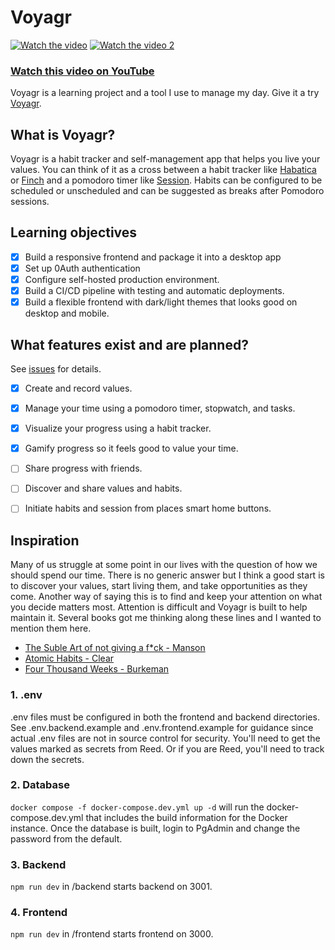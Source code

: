 # Voyagr
[![Watch the video](https://img.youtube.com/vi/bW34WQVk7L8/maxresdefault.jpg)](https://youtu.be/bW34WQVk7L8)
[![Watch the video 2](https://github.com/user-attachments/assets/7280a745-699d-4398-be9b-150fc6afdcd3)](https://youtu.be/bW34WQVk7L8)

### [Watch this video on YouTube](https://youtu.be/bW34WQVk7L8)

Voyagr is a learning project and a tool I use to manage my day. Give it a try [Voyagr](https://voyagr.me/).

## What is Voyagr?
Voyagr is a habit tracker and self-management app that helps you live your values. You can think of it as a cross between a habit tracker like [Habatica](https://habitica.com/) or [Finch](https://finchcare.com/) and a pomodoro timer like [Session](https://www.stayinsession.com/). Habits can be configured to be scheduled or unscheduled and can be suggested as breaks after Pomodoro sessions.

## Learning objectives
- [x] Build a responsive frontend and package it into a desktop app
- [x] Set up 0Auth authentication
- [x] Configure self-hosted production environment.
- [x] Build a CI/CD pipeline with testing and automatic deployments.
- [x] Build a flexible frontend with dark/light themes that looks good on desktop and mobile.

## What features exist and are planned?
See [issues](https://github.com/Klaeser-Homelab/Voyagr/issues) for details.
- [x] Create and record values.
- [x] Manage your time using a pomodoro timer, stopwatch, and tasks.
- [x] Visualize your progress using a habit tracker.  
- [x] Gamify progress so it feels good to value your time.  
- [ ] Share progress with friends. 
- [ ] Discover and share values and habits.
- [ ] Initiate habits and session from places smart home buttons.


## Inspiration
Many of us struggle at some point in our lives with the question of how we should spend our time. There is no generic answer but I think a good start is to discover your values, start living them, and take opportunities as they come. Another way of saying this is to find and keep your attention on what you decide matters most. Attention is difficult and Voyagr is built to help maintain it. Several books got me thinking along these lines and I wanted to mention them here. 
- [The Suble Art of not giving a f*ck - Manson](https://www.goodreads.com/book/show/28257707-the-subtle-art-of-not-giving-a-f-ck)
- [Atomic Habits - Clear](https://www.goodreads.com/book/show/40121378-atomic-habits?from_search=true&from_srp=true&qid=pTZ9qbuEcd&rank=1)
- [Four Thousand Weeks - Burkeman](https://www.goodreads.com/book/show/54785515-four-thousand-weeks?ref=nav_sb_ss_1_19)

### 1. .env
.env files must be configured in both the frontend and backend directories. See .env.backend.example and .env.frontend.example for guidance since actual .env files are not in source control for security. You'll need to get the values marked as secrets from Reed. Or if you are Reed, you'll need to track down the secrets.

### 2. Database
`docker compose -f docker-compose.dev.yml up -d` will run the docker-compose.dev.yml that includes the build information for the Docker instance. Once the database is built, login to PgAdmin and change the password from the default.

### 3. Backend
`npm run dev` in /backend starts backend on 3001.

### 4. Frontend
`npm run dev`  in /frontend starts frontend on 3000. 
